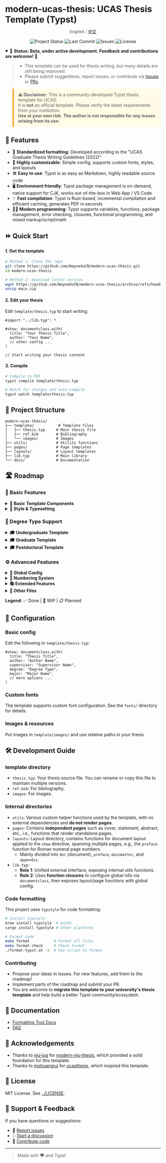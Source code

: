 # modern-ucas-thesis: UCAS Thesis Template (Typst)

<p align="center" style="color: #888; font-size: 0.95em; margin-top: -0.5em; margin-bottom: 0.5em;">
  <b>English</b> | <a href="../README.md">中文</a>
</p>

<div align="center">

![Project Status](https://img.shields.io/badge/status-beta-blue?style=flat-square)
![Last Commit](https://img.shields.io/github/last-commit/WayneXuCN/modern-ucas-thesis?style=flat-square)
![Issues](https://img.shields.io/github/issues/WayneXuCN/modern-ucas-thesis?style=flat-square)
![License](https://img.shields.io/github/license/WayneXuCN/modern-ucas-thesis?style=flat-square)

</div>

<details open>
<summary>🚧 <strong>Status: Beta, under active development. Feedback and contributions are welcome!</strong> 🚧</summary>

> - This template can be used for thesis writing, but many details are still being improved.
> - Please submit suggestions, report issues, or contribute via <a href="https://github.com/WayneXuCN/modern-ucas-thesis/issues">Issues</a> or <a href="https://github.com/WayneXuCN/modern-ucas-thesis/pulls">PRs</a>.
</details>

<blockquote style="border-left: 4px solid #f39c12; background: #fffbe6; padding: 0.8em 1em;">
<strong>⚠️ Disclaimer:</strong> This is a community-developed Typst thesis template for UCAS.<br>
It is <b>not</b> an official template. Please verify the latest requirements from your institution.<br>
<b>Use at your own risk. The author is not responsible for any issues arising from its use.</b>
</blockquote>

## 🚀 Features

- 🎨 **Standardized formatting**: Developed according to the "UCAS Graduate Thesis Writing Guidelines (2022)"
- 🔧 **Highly customizable**: Simple config, supports custom fonts, styles, and layouts
- 🛠️ **Easy to use**: Typst is as easy as Markdown, highly readable source code
- 🖥️ **Environment friendly**: Typst package management is on-demand, native support for CJK, works out-of-the-box in Web App / VS Code
- ✨ **Fast compilation**: Typst is Rust-based, incremental compilation and efficient caching, generates PDF in seconds
- 🧑‍💻 **Modern programming**: Typst supports variables, functions, package management, error checking, closures, functional programming, and mixed markup/script/math

## ⏩ Quick Start

#### 1. Get the template

```bash
# Method 1: Clone the repo
git clone https://github.com/WayneXuCN/modern-ucas-thesis.git
cd modern-ucas-thesis

# Method 2: Download latest version
wget https://github.com/WayneXuCN/modern-ucas-thesis/archive/refs/heads/main.zip
unzip main.zip
```

#### 2. Edit your thesis

Edit `template/thesis.typ` to start writing:

```typst
#import "../lib.typ": *

#show: documentclass.with(
  title: "Your Thesis Title",
  author: "Your Name",
  // other config ...
)

// Start writing your thesis content
```

#### 3. Compile

```bash
# Compile to PDF
typst compile template/thesis.typ

# Watch for changes and auto-compile
typst watch template/thesis.typ
```

## 📁 Project Structure

```text
modern-ucas-thesis/
├── template/           # Template files
│   ├── thesis.typ     # Main thesis file
│   ├── ref.bib        # Bibliography
│   └── images/        # Images
├── utils/             # Utility functions
├── pages/             # Page templates
├── layouts/           # Layout templates
├── lib.typ            # Main library
└── docs/              # Documentation
```

## 🛣️ Roadmap

### 🧰 Basic Features

<details>
<summary><b>📖 Basic Template Components</b></summary>

| Module             | Status      | Notes/Plans                        |
| ------------------ | ---------- | ---------------------------------- |
| Page size/margins  | ✅ Done     | Standard page setup                |
| Header/footer      | 🚧 WIP      | Style optimization                 |
| Chapter structure  | ✅ Done     | Standard chapters                  |
| Figure/table       | ✅ Done     | Support for figures and tables     |
| Font config        | ✅ Done     | Custom font groups                 |
| References         | 🚧 WIP      | Style optimization                 |
| Auto index         | 📋 Planned  | Auto index for figures/equations   |
| Footnotes/endnotes | 📋 Planned  | Footnote/endnote styles            |

</details>

<details>
<summary><b>🎨 Style & Typesetting</b></summary>

| Module             | Status      | Notes/Plans                        |
| ------------------ | ---------- | ---------------------------------- |
| Cover template     | ✅ Done     | Standard cover                     |
| Cover style        | 🚧 WIP      | Detail optimization                |
| TOC style          | 🚧 WIP      | TOC beautification                 |
| Heading style      | 🚧 WIP      | Style optimization                 |
| Figure/table style | 🚧 WIP      | Style optimization                 |
| PDF/A support      | 📋 Planned  | PDF/A output support               |

</details>

### 🎯 Degree Type Support

<details>
<summary><b>🎓 Undergraduate Template</b></summary>

| Component          | Status      | Notes                              |
| ------------------ | ---------- | ---------------------------------- |
| Font test page     | ✅ Done     | Font display test                  |
| Cover              | ✅ Done     | Standard undergraduate cover       |
| Statement page     | ✅ Done     | Integrity statement                |
| Chinese abstract   | ✅ Done     | Chinese abstract                   |
| English abstract   | ✅ Done     | English abstract                   |
| TOC page           | 🚧 WIP      | TOC style optimization             |
| List of figures    | 🚧 WIP      | List of figures                    |
| List of tables     | 🚧 WIP      | List of tables                     |
| Symbol list        | 📋 Planned  | Symbol explanation                 |
| Acknowledgements   | ✅ Done     | Acknowledgements page              |

</details>

<details>
<summary><b>🎓 Graduate Template</b></summary>

| Component          | Status      | Notes                              |
| ------------------ | ---------- | ---------------------------------- |
| Cover              | ✅ Done     | Standard graduate cover            |
| Statement page     | ✅ Done     | Academic statement                 |
| Abstract           | ✅ Done     | Chinese & English abstracts        |
| Header             | 🚧 WIP      | Header style optimization          |
| National Library cover | 📋 Planned | National Library cover template  |
| Publication license| 📋 Planned  | Publication license template        |

</details>

<details>
<summary><b>🎓 Postdoctoral Template</b></summary>

| Component          | Status      | Notes                              |
| ------------------ | ---------- | ---------------------------------- |
| Postdoc report     | 📋 Planned  | Complete postdoc template          |

</details>

### ⚙️ Advanced Features

<details>
<summary><b>🔧 Global Config</b></summary>

| Feature            | Status      | Notes                              |
| ------------------ | ---------- | ---------------------------------- |
| Documentclass config | ✅ Done   | `documentclass` config             |
| Blind review mode  | ✅ Done     | Hide personal info                 |
| Duplex mode        | ✅ Done     | Duplex printing support            |
| Custom fonts       | ✅ Done     | Font config system                 |
| Math font config   | ✅ Done     | User custom config                 |
| Per-chapter compile| 📋 Planned  | Compile chapters separately        |
| Enhanced anonymity | 📋 Planned  | Auto anonymization                 |
| Open source license page | 📋 Planned | License statement page         |

</details>

<details>
<summary><b>🔢 Numbering System</b></summary>

| Feature            | Status      | Notes                              |
| ------------------ | ---------- | ---------------------------------- |
| Preface Roman numerals | ✅ Done | Preface page numbering             |
| Appendix Roman numerals | ✅ Done | Appendix page numbering           |
| Table numbering    | ✅ Done     | `1.1` format                       |
| Equation numbering | ✅ Done     | `(1.1)` format                     |
| Auto chapter index | 📋 Planned  | Auto chapter index                 |

</details>

<details>
<summary><b>📚 Extended Features</b></summary>

| Feature            | Status      | Notes                              |
| ------------------ | ---------- | ---------------------------------- |
| Theorem environments | 📋 Planned| Theorem, proof, etc.               |
| Appendix template  | 📋 Planned  | Improved appendix template         |
| Type checking      | 📋 Planned  | Function parameter type checking    |
| Detailed docs      | 📋 Planned  | Improved documentation             |

</details>

<details>
<summary><b>📄 Other Files</b></summary>

| File type          | Status      | Notes                              |
| ------------------ | ---------- | ---------------------------------- |
| Undergraduate proposal | 📋 Planned | Undergraduate proposal template  |
| Graduate proposal  | 📋 Planned  | Graduate proposal template         |

</details>

**Legend**: ✅ Done | 🚧 WIP | 📋 Planned

## 🔧 Configuration

### Basic config

Edit the following in `template/thesis.typ`:

```typst
#show: documentclass.with(
  title: "Thesis Title",
  author: "Author Name",
  supervisor: "Supervisor Name",
  degree: "Degree Type",
  major: "Major Name",
  // more options ...
)
```

### Custom fonts

The template supports custom font configuration. See the `fonts/` directory for details.

### Images & resources

Put images in `template/images/` and use relative paths in your thesis.

## 🛠️ Development Guide

### template directory

- `thesis.typ`: Your thesis source file. You can rename or copy this file to maintain multiple versions.
- `ref.bib`: For bibliography.
- `images`: For images.

### Internal directories

- `utils`: Various custom helper functions used by the template, with no external dependencies and **do not render pages**.
- `pages`: Contains **independent pages** such as cover, statement, abstract, etc., i.e., functions that render standalone pages.
- `layouts`: Layout directory, contains functions for document layout applied to the `show` directive, spanning multiple pages, e.g., the `preface` function for Roman numeral page numbers.
  - Mainly divided into `doc` (document), `preface`, `mainmatter`, and `appendix`.
- `lib.typ`:
  - **Role 1**: Unified external interface, exposing internal utils functions.
  - **Role 2**: Uses **function closures** to configure global info via `documentclass`, then exposes layout/page functions with global config.

### Code formatting

This project uses `typstyle` for code formatting:

```bash
# Install typstyle
brew install typstyle  # macOS
cargo install typstyle # Other platforms

# Format code
make format           # Format all files
make format-check     # Check format
./format-typst.sh -a  # Use script to format
```

### Contributing

- Propose your ideas in Issues. For new features, add them to the roadmap!
- Implement parts of the roadmap and submit your PR.
- You are welcome to **migrate this template to your university's thesis template** and help build a better Typst community/ecosystem.

## 📝 Documentation

- [Formatting Tool Docs](FORMAT.md)
- [FAQ](FAQ.md)

## 🤝 Acknowledgements

- Thanks to [nju-lug](https://github.com/nju-lug) for [modern-nju-thesis](https://github.com/nju-lug/modern-nju-thesis), which provided a solid foundation for this template.
- Thanks to [mohuangrui](https://github.com/mohuangrui) for [ucasthesis](https://github.com/mohuangrui/ucasthesis), which inspired this template.

## 📄 License

MIT License. See [../LICENSE](../LICENSE).

## 💬 Support & Feedback

If you have questions or suggestions:

- 🐛 [Report issues](https://github.com/WayneXuCN/modern-ucas-thesis/issues)
- 💡 [Start a discussion](https://github.com/WayneXuCN/modern-ucas-thesis/discussions)
- 🔧 [Contribute code](https://github.com/WayneXuCN/modern-ucas-thesis/pulls)

---

> Made with ❤️ and Typst
